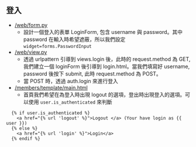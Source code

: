 ## 登入
* [/web/form.py](/web/forms.py)
    * 設計一個登入的表單 LoginForm, 包含 username 與 password。其中password 在輸入時希望遮蔽，所以我們設定 `widget=forms.PasswordInput`
* [/web/view.py](/web/views.py)
    * 透過 urlpattern 引導到 views.login 後，此時的 request.method 為 GET, 我們建立一個 loginForm 後引導到 login.html。當我們填寫好 username, password 後按下 submit, 此時 request.method 為 POST。
    * 當 POST 時，透過 auth.login 來進行登入
* [/members/template/main.html](/members/template/main.html)
    * 首頁我們希望在為登入時出現 logout 的選項，登出時出現登入的選項。可以使用 `user.is_authenticated` 來判斷

```python=
  {% if user.is_authenticated %}
    <a href="{% url 'logout' %}">Logout </a> (Your have login as {{ user }}) 
  {% else %}
    <a href="{% url 'login' %}">Login</a>
  {% endif %}
```